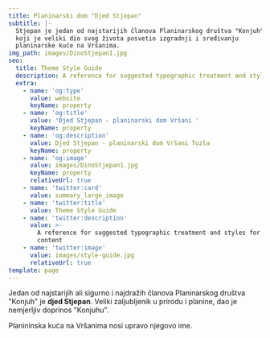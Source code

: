 ```yaml
---
title: Planinarski dom "Djed Stjepan"
subtitle: |-
  Stjepan je jedan od najstarijih članova Planinarskog društva "Konjuh" 
  koji je veliki dio svog života posvetio izgradnji i sređivanju 
  planinarske kuće na Vršanima.
img_path: images/DinoStjepan1.jpg
seo:
  title: Theme Style Guide
  description: A reference for suggested typographic treatment and styles for your content
  extra:
    - name: 'og:type'
      value: website
      keyName: property
    - name: 'og:title'
      value: 'Djed Stjepan - planinarski dom Vršani '
      keyName: property
    - name: 'og:description'
      value: Djed Stjepan - planinarski dom Vršani Tuzla
      keyName: property
    - name: 'og:image'
      value: images/DinoStjepan1.jpg
      keyName: property
      relativeUrl: true
    - name: 'twitter:card'
      value: summary_large_image
    - name: 'twitter:title'
      value: Theme Style Guide
    - name: 'twitter:description'
      value: >-
        A reference for suggested typographic treatment and styles for your
        content
    - name: 'twitter:image'
      value: images/style-guide.jpg
      relativeUrl: true
template: page
---
```

Jedan od najstarijih ali sigurno i najdražih članova Planinarskog društva "Konjuh" je **djed Stjepan**. Veliki zaljubljenik u prirodu i planine, dao je nemjerljiv doprinos "Konjuhu".

Planininska kuća na Vršanima nosi upravo njegovo ime.



